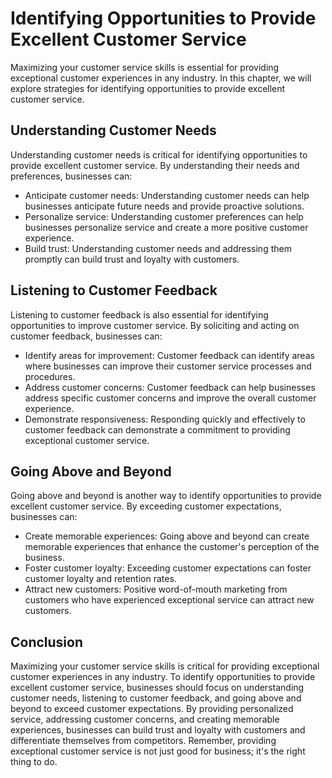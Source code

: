 Identifying Opportunities to Provide Excellent Customer Service
===================================================================================================================================

Maximizing your customer service skills is essential for providing exceptional customer experiences in any industry. In this chapter, we will explore strategies for identifying opportunities to provide excellent customer service.

Understanding Customer Needs
----------------------------

Understanding customer needs is critical for identifying opportunities to provide excellent customer service. By understanding their needs and preferences, businesses can:

* Anticipate customer needs: Understanding customer needs can help businesses anticipate future needs and provide proactive solutions.
* Personalize service: Understanding customer preferences can help businesses personalize service and create a more positive customer experience.
* Build trust: Understanding customer needs and addressing them promptly can build trust and loyalty with customers.

Listening to Customer Feedback
------------------------------

Listening to customer feedback is also essential for identifying opportunities to improve customer service. By soliciting and acting on customer feedback, businesses can:

* Identify areas for improvement: Customer feedback can identify areas where businesses can improve their customer service processes and procedures.
* Address customer concerns: Customer feedback can help businesses address specific customer concerns and improve the overall customer experience.
* Demonstrate responsiveness: Responding quickly and effectively to customer feedback can demonstrate a commitment to providing exceptional customer service.

Going Above and Beyond
----------------------

Going above and beyond is another way to identify opportunities to provide excellent customer service. By exceeding customer expectations, businesses can:

* Create memorable experiences: Going above and beyond can create memorable experiences that enhance the customer's perception of the business.
* Foster customer loyalty: Exceeding customer expectations can foster customer loyalty and retention rates.
* Attract new customers: Positive word-of-mouth marketing from customers who have experienced exceptional service can attract new customers.

Conclusion
----------

Maximizing your customer service skills is critical for providing exceptional customer experiences in any industry. To identify opportunities to provide excellent customer service, businesses should focus on understanding customer needs, listening to customer feedback, and going above and beyond to exceed customer expectations. By providing personalized service, addressing customer concerns, and creating memorable experiences, businesses can build trust and loyalty with customers and differentiate themselves from competitors. Remember, providing exceptional customer service is not just good for business; it's the right thing to do.


